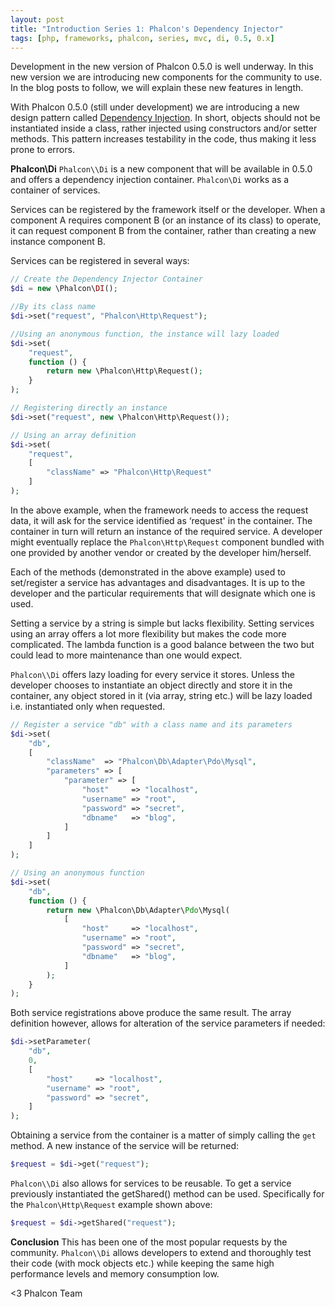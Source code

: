 ```yaml
---
layout: post
title: "Introduction Series 1: Phalcon's Dependency Injector"
tags: [php, frameworks, phalcon, series, mvc, di, 0.5, 0.x]
---
```


Development in the new version of Phalcon 0.5.0 is well underway. In this new version we are introducing new components for the community to use. In the blog posts to follow, we will explain these new features in length.

With Phalcon 0.5.0 (still under development) we are introducing a new design pattern called [Dependency Injection](https://en.wikipedia.org/wiki/Dependency_injection). In short, objects should not be instantiated inside a class, rather injected using constructors and/or setter methods. This pattern increases testability in the code, thus making it less prone to errors.

<!--more-->
**Phalcon\Di**
`Phalcon\\Di` is a new component that will be available in 0.5.0 and offers a dependency injection container. `Phalcon\Di` works as a container of services.

Services can be registered by the framework itself or the developer. When a component A requires component B (or an instance of its class) to operate, it can request component B from the container, rather than creating a new instance component B.

Services can be registered in several ways:

```php
// Create the Dependency Injector Container
$di = new \Phalcon\DI();

//By its class name
$di->set("request", "Phalcon\Http\Request");

//Using an anonymous function, the instance will lazy loaded
$di->set(
    "request", 
    function () {
        return new \Phalcon\Http\Request();
    }
);

// Registering directly an instance
$di->set("request", new \Phalcon\Http\Request());

// Using an array definition
$di->set(
    "request", 
    [
        "className" => "Phalcon\Http\Request"
    ]
);
```

In the above example, when the framework needs to access the request data, it will ask for the service identified as ‘request' in the container. The container in turn will return an instance of the required service. A developer might eventually replace the `Phalcon\Http\Request` component bundled with one provided by another vendor or created by the developer him/herself.

Each of the methods (demonstrated in the above example) used to set/register a service has advantages and disadvantages. It is up to the developer and the particular requirements that will designate which one is used. 

Setting a service by a string is simple but lacks flexibility. Setting services using an array offers a lot more flexibility but makes the code more complicated. The lambda function is a good balance between the two but could lead to more maintenance than one would expect.

`Phalcon\\Di` offers lazy loading for every service it stores. Unless the developer chooses to instantiate an object directly and store it in the container, any object stored in it (via array, string etc.) will be lazy loaded i.e. instantiated only when requested.

```php
// Register a service "db" with a class name and its parameters
$di->set(
    "db", 
    [
        "className"  => "Phalcon\Db\Adapter\Pdo\Mysql",
        "parameters" => [
            "parameter" => [
                "host"     => "localhost",
                "username" => "root",
                "password" => "secret",
                "dbname"   => "blog",
            ]
        ]
    ]
);

// Using an anonymous function
$di->set(
    "db",
    function () {
        return new \Phalcon\Db\Adapter\Pdo\Mysql(
            [
                "host"     => "localhost",
                "username" => "root",
                "password" => "secret",
                "dbname"   => "blog",
            ]
        );
    }
);
```

Both service registrations above produce the same result. The array definition however, allows for alteration of the service parameters if needed:

```php
$di->setParameter(
    "db", 
    0, 
    [
        "host"     => "localhost",
        "username" => "root",
        "password" => "secret",
    ]
);
```

Obtaining a service from the container is a matter of simply calling the `get` method. A new instance of the service will be returned:

```php
$request = $di->get("request");
```

`Phalcon\\Di` also allows for services to be reusable. To get a service previously instantiated the getShared() method can be used. Specifically for the `Phalcon\Http\Request` example shown above:

```php
$request = $di->getShared("request");
```

**Conclusion**
This has been one of the most popular requests by the community. `Phalcon\\Di` allows developers to extend and thoroughly test their code (with mock objects etc.) while keeping the same high performance levels and memory consumption low.

<3 Phalcon Team